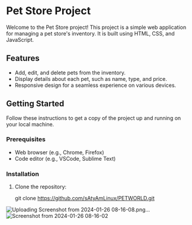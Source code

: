 # Pet Store Project

Welcome to the Pet Store project! This project is a simple web application for managing a pet store's inventory. It is built using HTML, CSS, and JavaScript.

## Features

- Add, edit, and delete pets from the inventory.
- Display details about each pet, such as name, type, and price.
- Responsive design for a seamless experience on various devices.

## Getting Started

Follow these instructions to get a copy of the project up and running on your local machine.

### Prerequisites

- Web browser (e.g., Chrome, Firefox)
- Code editor (e.g., VSCode, Sublime Text)

### Installation

1. Clone the repository:

   git clone https://github.com/sAtyAmLinux/PETWORLD.git
   

![Uploading Screenshot from 2024-01-26 08-16-08.png…]()
![Screenshot from 2024-01-26 08-16-02](https://github.com/sAtyAmLinux/PETWORLD/assets/150026953/d8a0329e-c48a-41ba-98b6-2cca96d03892)


